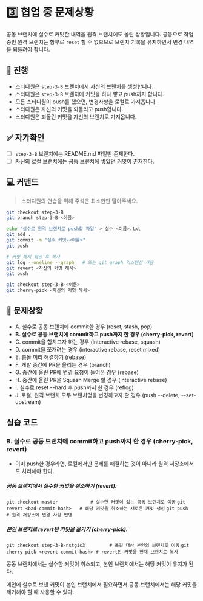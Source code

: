 # 3️⃣️ 협업 중 문제상황

공동 브랜치에 실수로 커밋한 내역을 원격 브랜치에도 올린 상황입니다. 공동으로 작업중인 원격 브랜치는 함부로 `reset` 할 수 없으므로 브랜치 기록을 유지하면서 변경 내역을 되돌려야 합니다.

## 📜️ 진행

- 스터디원은 `step-3-B` 브랜치에서 자신의 브랜치를 생성합니다.
- 스터디원은 `step-3-B` 브랜치에 커밋을 하나 쌓고 push까지 합니다.
- 모든 스터디원이 push를 했으면, 변경사항을 로컬로 가져옵니다.
- 스터디원은 자신의 커밋을 되돌리고 push합니다.
- 스터디원은 되돌린 커밋을 자신의 브랜치로 가져옵니다.


## ✅ 자가확인
- [ ] `step-3-B` 브랜치에는 README.md 파일만 존재한다.
- [ ] 자신의 로컬 브랜치에는 공동 브랜치에 쌓았던 커밋이 존재한다.

## 💻 커맨드
> 스터디원의 연습을 위해 주석은 최소한만 달아주세요.
```bash
git checkout step-3-B
git branch step-3-B-<이름>

echo "실수로 원격 브랜치로 push할 파일" > 실수-<이름>.txt
git add .
git commit -m "실수 커밋-<이름>"
git push

# 커밋 해시 확인 후 복사
git log --oneline --graph   # 또는 git graph 익스텐션 사용
git revert <자신의 커밋 해시>
git push

git checkout step-3-B-<이름>
git cherry-pick <자신의 커밋 해시>
```

## 🚨️ 문제상황

- A. 실수로 공동 브랜치에 commit한 경우 (reset, stash, pop)
- **B. 실수로 공동 브랜치에 commit하고 push까지 한 경우 (cherry-pick, revert)**
- C. commit을 합치고자 하는 경우 (interactive rebase, squash)
- D. commit을 쪼개려는 경우 (interactive rebase, reset mixed)
- E. 충돌 미리 해결하기 (rebase)
- F. 개발 중간에 PR을 올리는 경우 (branch)
- G. 중간에 올린 PR에 변경 요청이 들어온 경우 (rebase)
- H. 중간에 올린 PR을 Squash Merge 할 경우 (interactive rebase)
- I. 실수로 reset --hard 후 push까지 한 경우 (reflog)
- J. 로컬, 원격 브랜치 모두 브랜치명을 변경하고자 할 경우 (push --delete, --set-upstream)

## 실습 코드

### B. 실수로 공동 브랜치에 commit하고 push까지 한 경우 (cherry-pick, revert)

- 이미 push한 경우라면, 로컬에서만 문제를 해결하는 것이 아니라 원격 저장소에서도 처리해야 한다.

##### 공동 브랜치에서 실수한 커밋을 취소하기 (revert):

`git checkout master            # 실수한 커밋이 있는 공동 브랜치로 이동`
`git revert <bad-commit-hash>   # 해당 커밋을 취소하는 새로운 커밋 생성`
`git push                       # 원격 저장소에 변경 사항 반영 `

##### 본인 브랜치로 revert된 커밋을 옮기기 (cherry-pick):

`git checkout step-3-B-nstgic3         # 옮길 대상 본인의 브랜치로 이동`
`git cherry-pick <revert-commit-hash> # revert된 커밋을 현재 브랜치로 복사`

공동 브랜치에서는 실수한 커밋이 취소되고, 본인 브랜치에서는 해당 커밋이 유지가 된다.

메인에 실수로 보낸 커밋이 본인 브랜치에서 필요하면서 공동 브랜치에서는 해당 커밋을 제거해야 할 때 사용할 수 있다.
